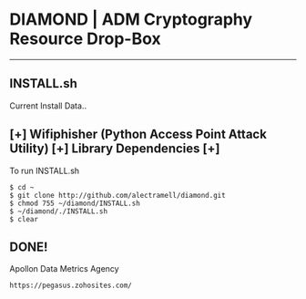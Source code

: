# DIAMOND | ADM Cryptography Resource Drop-Box

----------------------------------------------
INSTALL.sh
----------------------------------------------
Current Install Data..

[+] Wifiphisher (Python Access Point Attack Utility)
[+] Library Dependencies
[+]
----------------------------------------------
To run INSTALL.sh

    $ cd ~
    $ git clone http://github.com/alectramell/diamond.git
    $ chmod 755 ~/diamond/INSTALL.sh
    $ ~/diamond/./INSTALL.sh
    $ clear

DONE!
---------------------------------------------
Apollon Data Metrics Agency

    https://pegasus.zohosites.com/
